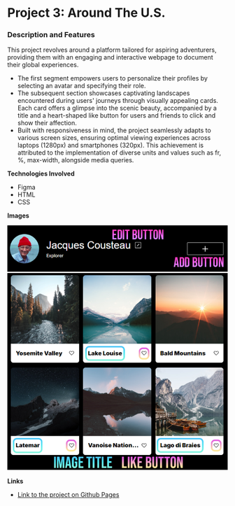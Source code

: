# Project 3: Around The U.S.

### Description and Features

This project revolves around a platform tailored for aspiring adventurers, providing them with an engaging and interactive webpage to document their global experiences.

- The first segment empowers users to personalize their profiles by selecting an avatar and specifying their role.
- The subsequent section showcases captivating landscapes encountered during users' journeys through visually appealing cards. Each card offers a glimpse into the scenic beauty, accompanied by a title and a heart-shaped like button for users and friends to click and show their affection.
- Built with responsiveness in mind, the project seamlessly adapts to various screen sizes, ensuring optimal viewing experiences across laptops (1280px) and smartphones (320px). This achievement is attributed to the implementation of diverse units and values such as fr, %, max-width, alongside media queries.

**Technologies Involved**

- Figma
- HTML
- CSS

**Images**

![Profile](./images/screenshot1.png)
![Cards](./images/screenshot2.png)

**Links**

- [Link to the project on Github Pages](https://alexanderjmurphy92.github.io/se_project_aroundtheus/)
